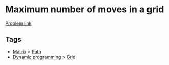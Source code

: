 # Maximum number of moves in a grid

[Problem link](https://leetcode.com/problems/maximum-number-of-moves-in-a-grid/)

## Tags

* [Matrix](/README.md#Matrix) > [Path](/README.md#Matrix-Path)
* [Dynamic programming](/README.md#Dynamic_programming) > [Grid](/README.md#Dynamic_programming-Grid)
